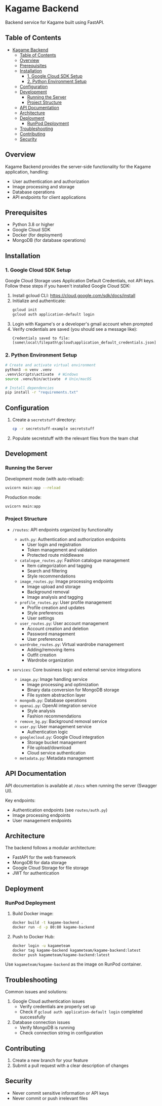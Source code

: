 # Kagame Backend
Backend service for Kagame built using FastAPI.

## Table of Contents
- [Kagame Backend](#kagame-backend)
  - [Table of Contents](#table-of-contents)
  - [Overview](#overview)
  - [Prerequisites](#prerequisites)
  - [Installation](#installation)
    - [1. Google Cloud SDK Setup](#1-google-cloud-sdk-setup)
    - [2. Python Environment Setup](#2-python-environment-setup)
  - [Configuration](#configuration)
  - [Development](#development)
    - [Running the Server](#running-the-server)
    - [Project Structure](#project-structure)
  - [API Documentation](#api-documentation)
  - [Architecture](#architecture)
  - [Deployment](#deployment)
    - [RunPod Deployment](#runpod-deployment)
  - [Troubleshooting](#troubleshooting)
  - [Contributing](#contributing)
  - [Security](#security)

## Overview
Kagame Backend provides the server-side functionality for the Kagame application, handling:
- User authentication and authorization
- Image processing and storage
- Database operations
- API endpoints for client applications

## Prerequisites
- Python 3.8 or higher
- Google Cloud SDK
- Docker (for deployment)
- MongoDB (for database operations)

## Installation

### 1. Google Cloud SDK Setup
Google Cloud Storage uses Application Default Credentials, not API keys. Follow these steps if you haven't installed Google Cloud SDK:

1. Install gcloud CLI: https://cloud.google.com/sdk/docs/install
2. Initialize and authenticate:
   ```bash
   gcloud init
   gcloud auth application-default login
   ```
3. Login with Kagame's or a developer's gmail account when prompted
4. Verify credentials are saved (you should see a message like):
   ```
   Credentials saved to file: [some\local\filepath\gcloud\application_default_credentials.json]
   ```

### 2. Python Environment Setup
```bash
# Create and activate virtual environment
python3 -m venv .venv
.venv\Scripts\activate  # Windows
source .venv/bin/activate  # Unix/macOS

# Install dependencies
pip install -r "requirements.txt"
```

## Configuration
1. Create a `secretstuff` directory:
   ```bash
   cp -r secretstuff-example secretstuff
   ```
2. Populate secretstuff with the relevant files from the team chat

## Development

### Running the Server
Development mode (with auto-reload):
```bash
uvicorn main:app --reload
```

Production mode:
```bash
uvicorn main:app
```

### Project Structure
- `/routes`: API endpoints organized by functionality
  - `auth.py`: Authentication and authorization endpoints
    - User login and registration
    - Token management and validation
    - Protected route middleware
  - `catalogue_routes.py`: Fashion catalogue management
    - Item categorization and tagging
    - Search and filtering
    - Style recommendations
  - `image_routes.py`: Image processing endpoints
    - Image upload and storage
    - Background removal
    - Image analysis and tagging
  - `profile_routes.py`: User profile management
    - Profile creation and updates
    - Style preferences
    - User settings
  - `user_routes.py`: User account management
    - Account creation and deletion
    - Password management
    - User preferences
  - `wardrobe_routes.py`: Virtual wardrobe management
    - Adding/removing items
    - Outfit creation
    - Wardrobe organization

- `services`: Core business logic and external service integrations
  - `image.py`: Image handling service
    - Image processing and optimization
    - Binary data conversion for MongoDB storage
    - File system abstraction layer
  - `mongodb.py`: Database operations
  - `openai.py`: OpenAI integration service
    - Style analysis
    - Fashion recommendations
  - `remove_bg.py`: Background removal service
  - `user.py`: User management service
    - Authentication logic
  - `googlecloud.py`: Google Cloud integration
    - Storage bucket management
    - File upload/download
    - Cloud service authentication
  - `metadata.py`: Metadata management

## API Documentation
API documentation is available at `/docs` when running the server (Swagger UI).

Key endpoints:
- Authentication endpoints (see `routes/auth.py`)
- Image processing endpoints
- User management endpoints

## Architecture
The backend follows a modular architecture:
- FastAPI for the web framework
- MongoDB for data storage
- Google Cloud Storage for file storage
- JWT for authentication

## Deployment
### RunPod Deployment
1. Build Docker image:
   ```bash
   docker build -t kagame-backend .
   docker run -d -p 80:80 kagame-backend
   ```

2. Push to Docker Hub:
   ```bash
   docker login -u kagameteam
   docker tag kagame-backend kagameteam/kagame-backend:latest
   docker push kagameteam/kagame-backend:latest
   ```

Use `kagameteam/kagame-backend` as the image on RunPod container.

## Troubleshooting
Common issues and solutions:
1. Google Cloud authentication issues
   - Verify credentials are properly set up
   - Check if `gcloud auth application-default login` completed successfully
2. Database connection issues
   - Verify MongoDB is running
   - Check connection string in configuration

## Contributing
1. Create a new branch for your feature
2. Submit a pull request with a clear description of changes

## Security
- Never commit sensitive information or API keys
- Never commit or push irrelevant files

